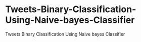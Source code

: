 # Tweets-Binary-Classification-Using-Naive-bayes-Classifier
Tweets Binary Classification Using Naive bayes Classifier
